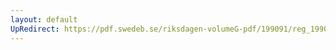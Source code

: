 ```yaml
---
layout: default
UpRedirect: https://pdf.swedeb.se/riksdagen-volumeG-pdf/199091/reg_199091/reg_199091_0948.pdf
---
```

